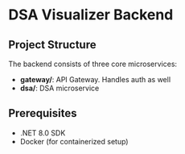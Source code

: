 # DSA Visualizer Backend

## Project Structure

The backend consists of three core microservices:

- **gateway/**: API Gateway. Handles auth as well
- **dsa/**: DSA microservice

## Prerequisites

- .NET 8.0 SDK
- Docker (for containerized setup)